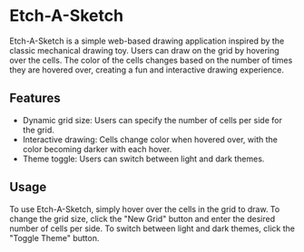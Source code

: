 # Etch-A-Sketch

Etch-A-Sketch is a simple web-based drawing application inspired by the classic mechanical drawing toy. Users can draw on the grid by hovering over the cells. The color of the cells changes based on the number of times they are hovered over, creating a fun and interactive drawing experience.

## Features

- Dynamic grid size: Users can specify the number of cells per side for the grid.
- Interactive drawing: Cells change color when hovered over, with the color becoming darker with each hover.
- Theme toggle: Users can switch between light and dark themes.

## Usage

To use Etch-A-Sketch, simply hover over the cells in the grid to draw. To change the grid size, click the "New Grid" button and enter the desired number of cells per side. To switch between light and dark themes, click the "Toggle Theme" button.
